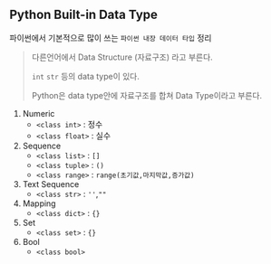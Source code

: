 ## Python Built-in Data Type

파이썬에서 기본적으로 많이 쓰는 ```파이썬 내장 데이터 타입``` 정리



> 다른언어에서 Data Structure (자료구조) 라고 부른다.
>
> `int` `str` 등의 data type이 있다.
>
> Python은 data type안에 자료구조를 합쳐 Data Type이라고 부른다.



1. Numeric
   - ```<class int>``` : 정수
   - ```<class float>``` : 실수
2. Sequence
   - ```<class list>``` : `[]`
   - ```<class tuple>``` : `()`
   - `<class range>` : `range(초기값,마지막값,증가값)`
3. Text Sequence
   - `<class str>` : `''`,`""`
4. Mapping
   - `<class dict>` : `{}`
5. Set
   - `<class set>` : `{}`
6. Bool
   - `<class bool>`


